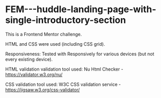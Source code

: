 # FEM---huddle-landing-page-with-single-introductory-section

This is a Frontend Mentor challenge.

HTML and CSS were used (including CSS grid).

Responsiveness: Tested with Responsively for various devices (but not every existing device).

HTML validation validation tool used: Nu Html Checker - https://validator.w3.org/nu/

CSS validation tool used: W3C CSS validation service - https://jigsaw.w3.org/css-validator/
